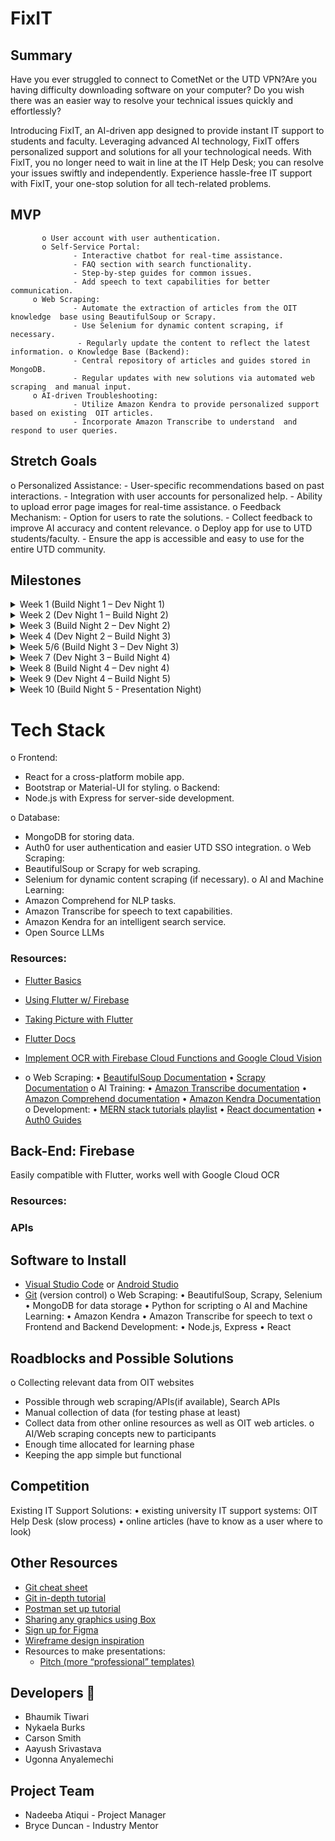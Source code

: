 # FixIT


## Summary

Have you ever struggled to connect to CometNet or the UTD VPN?Are you having difficulty downloading software on your computer? Do you wish there was an easier way to resolve your technical issues quickly and effortlessly?

Introducing FixIT, an AI-driven app designed to provide instant IT support to students and faculty. Leveraging advanced AI technology, FixIT offers personalized support and solutions for all your technological needs. With FixIT, you no longer need to wait in line at the IT Help Desk; you can resolve your issues swiftly and independently. Experience hassle-free IT support with FixIT, your one-stop solution for all tech-related problems.

## MVP
           o User account with user authentication. 
           o Self-Service Portal: 
                  - Interactive chatbot for real-time assistance. 
                  - FAQ section with search functionality. 
                  - Step-by-step guides for common issues. 
                  - Add speech to text capabilities for better communication.    
         o Web Scraping: 
                  - Automate the extraction of articles from the OIT knowledge  base using BeautifulSoup or Scrapy. 
                  - Use Selenium for dynamic content scraping, if necessary.
                   - Regularly update the content to reflect the latest information. o Knowledge Base (Backend): 
                  - Central repository of articles and guides stored in MongoDB. 
                  - Regular updates with new solutions via automated web scraping  and manual input. 
         o AI-driven Troubleshooting: 
                  - Utilize Amazon Kendra to provide personalized support based on existing  OIT articles. 
                  - Incorporate Amazon Transcribe to understand  and respond to user queries. 


## Stretch Goals
o Personalized Assistance: 
          - User-specific recommendations based on past interactions.
          - Integration with user accounts for personalized help. 
          - Ability to upload error page images for real-time assistance.
o Feedback Mechanism: 
          - Option for users to rate the solutions.
          - Collect feedback to improve AI accuracy and content relevance. 
o Deploy app for use to UTD students/faculty. 
         - Ensure the app is accessible and easy to use for the entire  UTD community. 

## Milestones

<details>
  <summary>Week 1 (Build Night 1 – Dev Night 1)</summary>

  - Meet team, decide frontend/backend teams, set up  
development environment, finalize tech stack. 


  **Before Design Day**

  - Familiarize yourself with tech stack (link resources)
    - Frontend: React
    - Backend: MongoDB, Node, Express, AWS services

  **Design Day**

  - Setup:
    - Create react app
    - Create MongoDB project.
    - Github repo
   -Flesh out collective vision for the app 
   -Identify common IT issues and solutions 
   -Learn basics of MERN Stack 


  **Tasks:**

  - Front-end:
    - Create low fidelity wireframes (Figma if familiar)
    - Learn React (tutorials)
  - Backend:
    - Learn MongoDB
    - Set up the server and database.
    - Learn basics of Auth0 and Web scraping Set-up
    - Research open source LLMs

  **Dev Night 1:**

  - Troubleshoot github/react/mongoDB setup issues if any.

</details>

<details>
  <summary>Week 2 (Dev Night 1 – Build Night 2)</summary>

  **Team meeting**

  - Flesh out full vision of the App

  **Front-end:**

  - Learn React
  - Show High fidelity Figma pages (as many pages as possible)
  - Code Sign-up/Login/User page screens 
  - Start coding “Self-Service Portal” screens by breaking it down into  different sections. 
 


  **Backend:**
  
  - Develop web scraping scripts using BeautifulSoup or Scrapy to  extract articles. 
  - Set up a database to store web-scraped data information.
  - Set up user authentication.
  - Research Amazon Transcribe.

  **Build Night 2:**

  **Front-end:**

  - Figma pages (complete core pages)
  - Login pages (implemented)

  **Back-end:**

  - User Authentication complete
  - Able to store user information in the database (user models created)
  - Able to store web-scrapped information in the database (primary testing of accuracy of data collected)
  - Show initial database design
    
</details>

<details>
  <summary>Week 3 (Build Night 2 – Dev Night 2)</summary>

  **Team meeting:**

  **Front-end and Backend Integration:**

  - User Auth Backend with Login Pages Frontend

  **Frontend:**

  - Finalize UI Design for all pages
  - Start coding “Self-Service Portal” screens by breaking it down into  different sections. 

  **Back-end:**

  - Set up a database to store web-scrapped data accurately
  - Research Amazon transcribe

  **Dev Night 2:**

  - Troubleshoot errors
  - Make up for delayed parts/edit design choices if needed.
    
</details>

<details>
  <summary>Week 4 (Dev Night 2 – Build Night 3)</summary>

  **Team meeting:**

  **Frontend:**

  - Finish Self-Service Portal
  - Start on other pages (based on priority level)
  **Back-end:**

  - Start fine tuning LLMs
  - Implement ability to convert speech to text capabilities.


  **Build Night 3:**

  **Front end:**

  - Self-Service Portal (complete)

  **Backend:**

  - Database storage set up (complete)
  - Discuss potential roadblocks/delays
</details>

<details>
  <summary>Week 5/6 (Build Night 3 – Dev Night 3) </summary>

  **Team meeting:**

  - Address errors
  - Fix up missing tasks
  - Set clear expectations for the next week
  - Finish core features 
 
  **Front-end:**

  - Finish required pages
  - Revise design

  **Back-end:**

  1. Content Integration: 
 - Import scraped content into the knowledge base. 
 - Ensure proper formatting and categorization of articles.
 2. AI Integration: 
 - Integrate NLP models for the chatbot to understand and  respond to user queries. 
 - Integrate Amazon Kendra for search capabilities.


  **Full-stack:**

  - Research integration of Open AI for personalized recommendations

  **Dev Night 3:**

  - Integration of finished parts
    
</details>

<details>
  <summary>Week 7 (Dev Night 3 – Build Night 4)</summary>

  - Backend and frontend communication to finish integrating backend with frontend to connect and test.
  - Polish up MVP
  - AI Update

  **Back-end:**

  - Ensure proper collection of data, and proper response to user queries
    
</details>

<details>
  <summary>Week 8 (Build Night 4 – Dev night 4)</summary>

  - Finish Features
</details>

<details>
  <summary>Week 9 (Dev Night 4 – Build Night 5)</summary>

  - Work on Stretch goals/any last-minute troubleshooting
</details>

<details>
  <summary>Week 10 (Build Night 5 - Presentation Night)</summary>

  - Practice presentation
</details>


# Tech Stack

o Frontend: 
 - React for a cross-platform mobile app. 
 - Bootstrap or Material-UI for styling. 
o Backend: 
 - Node.js with Express for server-side development. 
 
o Database: 
 - MongoDB for storing data. 
 - Auth0 for user authentication and easier UTD SSO integration. 
o Web Scraping: 
 - BeautifulSoup or Scrapy for web scraping.
 - Selenium for dynamic content scraping (if necessary). 
o AI and Machine Learning: 
- Amazon Comprehend for NLP tasks. 
- Amazon Transcribe for speech to text capabilities.
- Amazon Kendra for an intelligent search service.
- Open Source LLMs


### Resources:
- [Flutter Basics](https://www.youtube.com/playlist?list=PL4cUxeGkcC9jLYyp2Aoh6hcWuxFDX6PBJ)
- [Using Flutter w/ Firebase](https://firebase.google.com/docs/flutter/setup?platform=ios)
- [Taking Picture with Flutter](https://docs.flutter.dev/cookbook/plugins/picture-using-camera)
- [Flutter Docs](https://docs.flutter.dev/)
- [Implement OCR with Firebase Cloud Functions and Google Cloud Vision](https://www.youtube.com/watch?v=bTEU10c3gds)

- o Web Scraping: 
• [BeautifulSoup Documentation](https://pypi.org/project/beautifulsoup4/)
• [Scrapy Documentation](https://docs.scrapy.org/en/latest/)
o AI Training: 
• [Amazon Transcribe documentation](https://docs.aws.amazon.com/transcribe/) 
• [Amazon Comprehend documentation](https://docs.aws.amazon.com/comprehend/)
•  [Amazon Kendra Documentation](https://docs.aws.amazon.com/kendra/)
o Development: 
• [MERN stack tutorials playlist](https://www.youtube.com/watch?v=98BzS5Oz5E4&list=PL4cUxeGkcC9iJ_KkrkBZWZRHVwnzLIoUE)
• [React documentation](https://react.dev/)
• [Auth0 Guides](https://auth0.com/docs)


## Back-End: Firebase
Easily compatible with Flutter, works well with Google Cloud OCR

### Resources: 


### APIs

## Software to Install

- [Visual Studio Code](https://code.visualstudio.com/) or [Android Studio](https://developer.android.com/studio)
- [Git](https://git-scm.com/downloads) (version control)
o Web Scraping: 
• BeautifulSoup, Scrapy, Selenium 
• MongoDB for data storage 
• Python for scripting 
o AI and Machine Learning: 
• Amazon Kendra
• Amazon Transcribe for speech to text
o Frontend and Backend Development: 
• Node.js, Express 
• React 

## Roadblocks and Possible Solutions

o Collecting relevant data from OIT websites 
- Possible through web scraping/APIs(if available), Search  APIs 
- Manual collection of data (for testing phase at least) 
- Collect data from other online resources as well as OIT web articles.
o AI/Web scraping concepts new to participants 
- Enough time allocated for learning phase
- Keeping the app simple but functional

## Competition

Existing IT Support Solutions: 
• existing university IT support systems: OIT Help Desk (slow  process) 
• online articles (have to know as a user where to look)

## Other Resources

- [Git cheat sheet](https://education.github.com/git-cheat-sheet-education.pdf)
- [Git in-depth tutorial](https://youtu.be/RGOj5yH7evk)
- [Postman set up tutorial](https://youtu.be/3eHJkcA8mTs)
- [Sharing any graphics using Box](https://utdallas.account.box.com/login)
- [Sign up for Figma](https://www.figma.com/signup)
- [Wireframe design inspiration](https://dribbble.com/shots/popular/web-design)
- Resources to make presentations:
  - [Pitch (more “professional” templates)](https://pitch.com/)
 
## Developers 👥
- Bhaumik Tiwari
- Nykaela Burks
- Carson Smith
- Aayush Srivastava
- Ugonna Anyalemechi

## Project Team
- Nadeeba Atiqui - Project Manager
- Bryce Duncan - Industry Mentor

